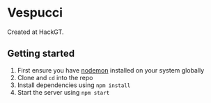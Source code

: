 # Vespucci
Created at HackGT.

## Getting started
1. First ensure you have [nodemon](https://github.com/remy/nodemon) installed on your system globally
2. Clone and `cd` into the repo
3. Install dependencies using `npm install`
4. Start the server using `npm start`
